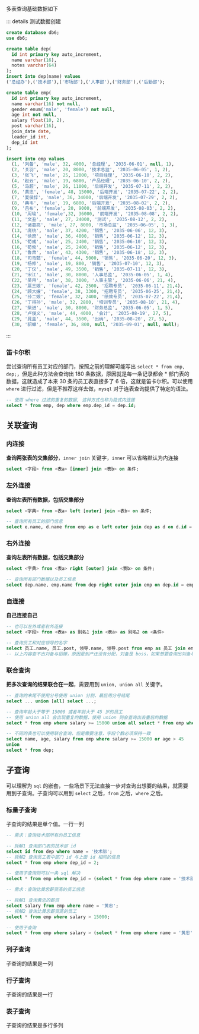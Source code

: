 多表查询基础数据如下

::: details 测试数据创建

```sql
create database db6;
use db6;

create table dep(
  id int primary key auto_increment,
  name varchar(16),
  notes varchar(64)
);
insert into dep(name) values
('总经办'),('技术部'),('市场部'),('⼈事部'),('财务部'),('后勤部');

create table emp(
  id int primary key auto_increment,
  name varchar(16) not null,
  gender enum('male', 'female') not null,
  age int not null,
  salary float(10, 2),
  post varchar(16),
  join_date date,
  leader_id int,
  dep_id int
);

insert into emp values
  (1, '刘备', 'male', 32, 4000, '总经理', '2035-06-01', null, 1),
  (2, '关⽻', 'male', 20, 8000, '技术总监', '2035-06-05', 1, 2),
  (3, '张⻜', 'male', 25, 12000, '项⽬经理', '2035-06-10', 2, 2),
  (4, '赵云', 'male', 19, 6800, '产品经理', '2035-06-10', 2, 2),
  (5, '⻢超', 'male', 26, 11000, '后端开发', '2035-07-11', 2, 2),
  (6, '⻩忠', 'female', 48, 15000, '后端开发', '2035-07-22', 2, 2),
  (7, '夏侯惇', 'male', 36, 34000, '后端开发', '2035-07-29', 2, 2),
  (8, '典⻙', 'male', 19, 6800, '后端开发', '2035-08-02', 2, 2),
  (9, '吕布', 'female', 20, 9000, '前端开发', '2035-08-03', 2, 2),
  (10, '周瑜', 'female',32, 36000, '前端开发', '2035-08-08', 2, 2),
  (11, '⽂丑', 'male', 27, 24000, '测试', '2035-08-12', 2, 2),
  (12, '诸葛亮', 'male', 27, 8000, '市场总监', '2035-06-05', 1, 3),
  (13, '庞统', 'male', 37, 4200, '销售', '2035-06-06', 12, 3),
  (14, '徐庶', 'male', 36, 4000, '销售', '2035-06-12', 12, 3),
  (15, '荀彧', 'male', 25, 2400, '销售', '2035-06-10', 12, 3),
  (16, '荀攸', 'male', 25, 2400, '销售', '2035-06-12', 12, 3),
  (17, '鲁肃', 'male', 43, 4300, '销售', '2035-06-18', 12, 3),
  (18, '司⻢懿', 'female', 44, 5000, '销售', '2035-06-20', 12, 3),
  (19, '杨修', 'male', 19, 800, '销售', '2035-07-10', 12, 3),
  (20, '丁仪', 'male', 49, 3500, '销售', '2035-07-11', 12, 3),
  (21, '宋江', 'male', 30, 8000, '⼈事总监', '2035-06-05', 1, 4),
  (22, '吴⽤', 'male', 38, 3000, '⼈事主管', '2035-06-06', 21, 4),
  (23, '扈三娘', 'female', 42, 2500, '招聘专员', '2035-06-11', 21,4),
  (24, '顾⼤嫂', 'female', 38, 3300, '招聘专员', '2035-06-25', 21,4),
  (25, '孙⼆娘', 'female', 32, 2400, '绩效专员', '2035-07-22', 21,4),
  (26, '丁得孙', 'male', 32, 2800, '培训专员', '2035-08-10', 21, 4),
  (27, '柴进', 'male', 30, 8000, '财务总监', '2035-06-05', 1, 5),
  (28, '卢俊义', 'male', 44, 4000, '会计', '2035-08-19', 27, 5),
  (29, '晁盖', 'male', 44, 3500, '出纳', '2035-08-20', 27, 5),
  (30, '貂蝉', 'female', 36, 800, null, '2035-09-01', null, null);
```

:::

### 笛卡尔积

尝试查询所有员工对应的部门，按照之前的理解可能写出 `select * from emp, dep;`，但是此种方法会查询出 180 条数据，原因就是每一条记录都会 \* 部门表的数据，这就造成了本来 30 条的员工表直接多了 6 倍，这就是笛卡尔积。可以使用 `where` 进行过滤，但是不推荐这样去做，`mysql` 对于连表查询提供了特定的语法。

```sql
-- 使用 where 过滤的重复的数据, 这种方式也称为隐式内连接
select * from emp, dep where emp.dep_id = dep.id;
```

## 关联查询

### 内连接

**查询两张表的交集部分**，`inner join` 关键字，`inner` 可以省略默认为内连接

```sql
select <字段> from <表a> [inner] join <表b> on 条件;
```

### 左外连接

**查询左表所有数据，包括交集部分**

```sql
select <字典> from <表a> left [outer] join <表b> on 条件;
```

```sql
-- 查询所有员工的部门信息
select e.name, d.name from emp as e left outer join dep as d on d.id = e.dep_id;
```

### 右外连接

**查询左表所有数据，包括交集部分**

```sql
select <字典> from <表a> right [outer] join <表b> on 条件;
```

```sql
-- 查询所有部门数据以及员工信息
select dep.name, emp.name from dep right outer join emp on dep.id = emp.dep_id;
```

### 自连接

**自己连接自己**

```sql
-- 也可以左外或者右外连接
select <字段> from <表a> as 别名1 join <表a> as 别名2 on <条件>
```

```sql
-- 查询员工和对应领导的名字
select 员工.name, 员工.post, 领导.name, 领导.post from emp as 员工 join emp as 领导 on 员工.leader_id = 领导.id;
-- 以上内容查不出刘备与貂蝉，原因是到产还没有分配，刘备是 boss，如果想要查询出刘备与貂蝉改为左连接即可。查出交集以及左表所有数据
```

### 联合查询

**把多次查询的结果联合在一起**，需要用到 `union, union all` 关键字。

```sql
-- 查询的末尾不使用分号使用 union 分割，最后用分号结尾
select ... union [all] select ...;
```

```sql
-- 查询年龄大于等于 15000 或者年龄大于 45 岁的员工
-- 使用 union all 会出现重复的数据，使用 union 则会查询出去重后的数据
select * from emp where salary >= 15000 union all select * from emp where age > 45;

-- 不同的表也可以使用联合查询，但是需要注意，字段个数必须保持一致
select name, age, salary from emp where salary >= 15000 or age > 45
union
select * from dep;
```

## 子查询

可以理解为 `sql` 的嵌套，一些场景下无法直接一步对查询出想要的结果，就需要用到子查询。子查询可以用到 `select` 之后，`from` 之后，`where` 之后。

### 标量子查询

子查询的结果是单个值。一行一列

```sql
-- 需求：查询技术部所有的员工信息

-- 拆解1 查询部门表的技术部 id
select id from dep where name = '技术部';
-- 拆解2 查询员工表中部门 id 与上面 id 相同的信息
select * from emp where dep_id = 2;

-- 使用子查询则可以一条 sql 解决
select * from emp where dep_id = (select * from dep where name = '技术部');

-- 需求：查询比黄忠薪资高的员工信息

-- 拆解1 查询黄忠的薪资
select salary from emp where name = '黄忠';
-- 拆解2 查询比黄忠薪资高的员工
select * from emp where salary > 15000;

-- 使用子查询
select * from emp where salary > (select * from emp where name = '黄忠');
```

### 列子查询

子查询的结果是一列

### 行子查询

子查询的结果是一行

### 表子查询

子查询的结果是多行多列
